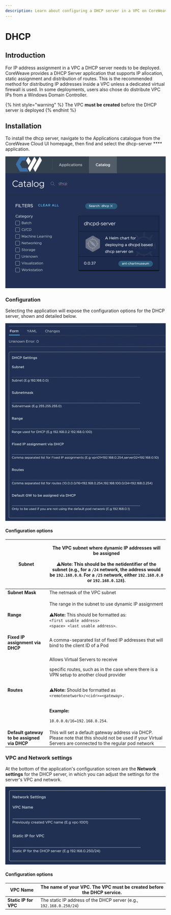 ```yaml
---
description: Learn about configuring a DHCP server in a VPC on CoreWeave.
---
```


# DHCP

## Introduction

For IP address assignment in a VPC a DHCP server needs to be deployed. CoreWeave provides a DHCP Server application that supports IP allocation, static assignment and distribution of routes. This is the recommended method for distributing IP addresses inside a VPC unless a dedicated virtual firewall is used. In some deployments, users also chose do distribute VPC IPs from a Windows Domain Controller.

{% hint style="warning" %}
The VPC **must be created** before the DHCP server is deployed
{% endhint %}

## Installation

To install the dhcp server, navigate to the Applications catalogue from the CoreWeave Cloud UI homepage, then find and select the dhcp-server **** application.

![Screenshot of the dhcpd-server application in the CoreWeave application catalog.](<../../../.gitbook/assets/image (9).png>)

### Configuration

Selecting the application will expose the configuration options for the DHCP server, shown and detailed below.

![DHCP configuration settings, exposed by clicking the DHCP server application.](<../../../.gitbook/assets/image (15).png>)

#### Configuration options

| **Subnet**                                  | <p>The VPC subnet where dynamic IP addresses will be assigned<br><br><span data-gb-custom-inline data-tag="emoji" data-code="26a0">⚠</span><strong>Note:</strong> This should be the netidentifier of the subnet (e.g., for a <code>/24</code> network, the address would be <code>192.168.0.0</code>. For a <code>/25</code> network, either <code>192.168.0.0</code> or <code>192.168.0.128</code>).</p>                                |
| ------------------------------------------- | ----------------------------------------------------------------------------------------------------------------------------------------------------------------------------------------------------------------------------------------------------------------------------------------------------------------------------------------------------------------------------------------------------------------------------------------- |
| **Subnet Mask**                             | The netmask of the VPC subnet                                                                                                                                                                                                                                                                                                                                                                                                             |
| **Range**                                   | <p>The range in the subnet to use dynamic IP assignment<br><br><span data-gb-custom-inline data-tag="emoji" data-code="26a0">⚠</span><strong>Note:</strong> This should be formatted as:<br><code>&#x3C;first usable address> &#x3C;space> &#x3C;last usable address></code>.</p>                                                                                                                                                         |
| **Fixed IP assignment via DHCP**            | A comma-separated list of fixed IP addresses that will bind to the client ID of a Pod                                                                                                                                                                                                                                                                                                                                                     |
| **Routes**                                  | <p>Allows Virtual Servers to receive </p><p>specific routes, such as in the case where there is a VPN setup to another cloud provider</p><p><br><span data-gb-custom-inline data-tag="emoji" data-code="26a0">⚠</span><strong>Note:</strong> Should be formatted as <code>&#x3C;remotenetwork>/&#x3C;cidr>=&#x3C;gateway>.</code> </p><p><strong></strong><br><strong>Example:</strong></p><p><code>10.0.0.0/16=192.168.0.254</code>.</p> |
| **Default gateway to be assigned via DHCP** | This will set a default gateway address via DHCP. Please note that this should not be used if your Virtual Servers are connected to the regular pod network                                                                                                                                                                                                                                                                               |

### VPC and Network settings

At the bottom of the application's configuration screen are the **Network settings** for the DHCP server, in which you can adjust the settings for the server's VPC and network.

![Network settings for DHCP server application.](<../../../.gitbook/assets/image (14).png>)

#### Configuration options

| **VPC Name**          | The name of your VPC. **The VPC must be created before the DHCP service.** |
| --------------------- | -------------------------------------------------------------------------- |
| **Static IP for VPC** | The static IP address of the DHCP server (e.g., `192.168.0.250/24`)        |

